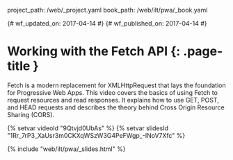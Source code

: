 project_path: /web/_project.yaml
book_path: /web/ilt/pwa/_book.yaml

{# wf_updated_on: 2017-04-14 #}
{# wf_published_on: 2017-04-14 #}

# Working with the Fetch API {: .page-title }

Fetch is a modern replacement for XMLHttpRequest that lays the foundation for
Progressive Web Apps. This video covers the basics of using Fetch to request
resources and read responses. It explains how to use GET, POST, and HEAD
requests and describes the theory behind Cross Origin Resource Sharing (CORS).

{% setvar videoId "9Qtvjd0UbAs" %}
{% setvar slidesId "1Rr_7rP3_XaUsr3m0CKXqWSzW3G4PeFWgp_-INoV7Xfc" %}

{% include "web/ilt/pwa/_slides.html" %}
